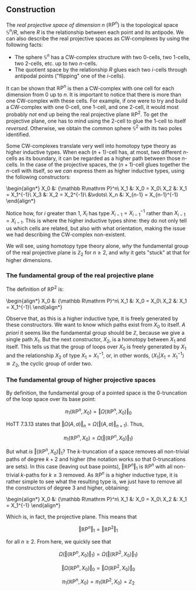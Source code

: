 ## Construction

The *real projective space of dimension $n$* (${\mathbb R\mathrm P}^n$) is the topological space ${\mathbb S}^n/R$, where $R$ is the relationship between each point and its antipode. We can also describe the real projective spaces as CW-complexes by using the following facts:

- The sphere ${\mathbb S}^n$ has a CW-complex structure with two 0-cells, two 1-cells, two 2-cells, etc. up to two $n$-cells.
- The quotient space by the relationship $R$ glues each two $i$-cells through antipodal points ("flipping" one of the $i$-cells).

It can be shown that ${\mathbb R\mathrm P}^n$ is then a CW-complex with one cell for each dimension from $0$ up to $n$. It is important to notice that there is more than one CW-complex with these cells. For example, if one were to try and build a CW-complex with one $0$-cell, one $1$-cell, and one $2$-cell, it would most probably *not* end up being the real projective plane ${\mathbb R\mathrm P}^2$. To get the projective plane, one has to mind using the $2$-cell to glue the $1$-cell to itself *reversed*. Otherwise, we obtain the common sphere ${\mathbb S}^2$ with its two poles identified.

Some CW-complexes translate very well into homotopy type theory as higher inductive types. When each $(n+1)$-cell has, at most, two different $n$-cells as its boundary, it can be regarded as a higher path between those $n$-cells. In the case of the projective spaces, the $(n+1)$-cell glues together the $n$-cell with itself, so we *can* express them as higher inductive types, using the following constructors:

\begin{align*}
X_0 &: {\mathbb R\mathrm P}^n\\
X_1 &: X_0 = X_0\\
X_2 &: X_1 = X_1^{-1}\\
X_3 &: X_2 = X_2^{-1}\\
&\vdots\\
X_n &: X_{n-1} = X_{n-1}^{-1}
\end{align*}

Notice how, for $i$ greater than $1$, $X_i$ has type $X_{i-1} = X_{i-1}^{-1}$ rather than $X_{i-1} = X_{i-1}$. This is where the higher inductive types shine: they do not only tell us which cells are related, but also with what orientation, making the issue we had describing the CW-complex non-existent.

We will see, using homotopy type theory alone, *why* the fundamental group of the real projective plane is ${\mathbb Z}_2$ for $n\geq 2$, and *why* it gets "stuck" at that for higher dimensions.


### The fundamental group of the real projective plane

The definition of ${\mathbb R\mathrm P}^2$ is:

\begin{align*}
X_0 &: {\mathbb R\mathrm P}^n\\
X_1 &: X_0 = X_0\\
X_2 &: X_1 = X_1^{-1}\\
\end{align*}

Observe that, as this is a higher inductive type, it is freely generated by these constructors. We want to know which paths exist from $X_0$ to itself. *A priori* it seems like the fundamental group should be $\mathbb Z$, because we give a single path $X_1$. But the next constructor, $X_2$, is a homotopy between $X_1$ and itself. This tells us that the group of loops over $X_0$ is freely generated by $X_1$ and the relationship $X_2$ of type $X_1 = X_1^{-1}$, or, in other words, $\langle X_1 | X_1 = X_1^{-1}\rangle \cong {\mathbb Z}_2$, the cyclic group of order two.


### The fundamental group of higher projective spaces

By definition, the fundamental group of a pointed space is the $0$-truncation of the loop space over its base point:

$$\pi_1({\mathbb R\mathrm P}^n, X_0) = \left\Vert\Omega({\mathbb R\mathrm P}^n, X_0)\right\Vert_0$$

HoTT 7.3.13 states that $\left\Vert\Omega(A,a)\right\Vert_n=\Omega(\left\Vert(A,a)\right\Vert_{n+1})$. Thus,

$$\pi_1({\mathbb R\mathrm P}^n, X_0) = \Omega(\left\Vert({\mathbb R\mathrm P}^n, X_0)\right\Vert_1)$$

But what *is* $\left\Vert({\mathbb R\mathrm P}^n, X_0)\right\Vert_1$? The $k$-truncation of a space removes all non-trivial paths of degree $k+2$ and higher (the notation works so that $0$-truncations are sets). In this case (leaving out base points), $\left\Vert{\mathbb R\mathrm P}^n\right\Vert_1$ is ${\mathbb R\mathrm P}^n$ with all non-trivial $k$-paths for $k\geq 3$ removed. As ${\mathbb R\mathrm P}^n$ is a higher inductive type, it is rather simple to see what the resulting type is, we just have to remove all the constructors of degree $3$ and higher, obtaining:

\begin{align*}
X_0 &: {\mathbb R\mathrm P}^n\\
X_1 &: X_0 = X_0\\
X_2 &: X_1 = X_1^{-1}
\end{align*}

Which is, in fact, the projective plane. This means that

$$\left\Vert{\mathbb R\mathrm P}^n\right\Vert_1 = \left\Vert{\mathbb R\mathrm P}^2\right\Vert_1$$

for all $n\geq 2$. From here, we quickly see that

$$\Omega(\left\Vert{(\mathbb R\mathrm P}^n, X_0)\right\Vert_1) = \Omega(\left\Vert{(\mathbb R\mathrm P}^2, X_0)\right\Vert_1)$$

$$\left\Vert\Omega({\mathbb R\mathrm P}^n, X_0)\right\Vert_0 = \left\Vert\Omega({\mathbb R\mathrm P}^2, X_0)\right\Vert_0$$

$$\pi_1({\mathbb R\mathrm P}^n, X_0) = \pi_1({\mathbb R\mathrm P}^2, X_0) = {\mathbb Z}_2$$
